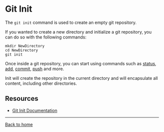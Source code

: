 # Git Init

The `git init` command is used to create an empty git repository.

If you wanted to create a new directory and initialize a git repository, you can do so with the following commands:
~~~
mkdir NewDirectory
cd NewDirectory
git init
~~~

Once inside a git repository, you can start using commands such as [status](./Status.md),
[add](./Add.md),
[commit](./Commit.md),
[push](./Push.md) and more.

Init will create the repository in the current directory and will encapsulate all content, including other directories.

## Resources

- [Git Init Documentation](https://git-scm.com/docs/git-init)

---

[Back to home](../README.md)
